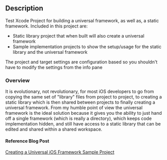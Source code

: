 ## Description
Test Xcode Project for building a universal framework, as well as, a static framework.  Included in this project are:

  - Static library project that when built will also create a universal framework
  - Sample implementation projects to show the setup/usage for the static library and the universal framework

The project and target settings are configuration based so you shouldn't have to modify the settings from the info pane

### Overview
It is evolutionary, not revolutionary, for most iOS developers to go from copying the same set of "library" files from project to project, to creating a static library which is then shared between projects to finally creating a universal framework.  From my humble point of view the universal framework is the ideal solution because it gives you the ability to just hand off a single framework (which is really a directory), which keeps code implementation hidden, and still have access to a static library that can be edited and shared within a shared workspace.

#### Reference Blog Post
[Creating a Universal iOS Framework Sample Project](http://blog.corywiles.com/creating-a-universal-ios-framework-sample-pro)

